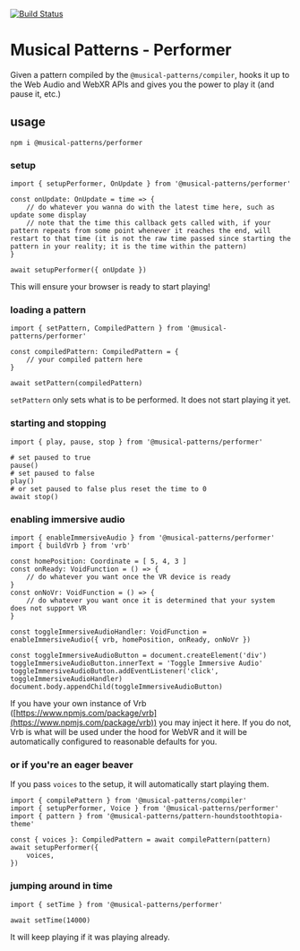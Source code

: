 [![Build Status](https://travis-ci.com/MusicalPatterns/performer.svg?branch=master)](https://travis-ci.com/MusicalPatterns/performer)

# Musical Patterns - Performer

Given a pattern compiled by the `@musical-patterns/compiler`, hooks it up to the Web Audio and WebXR APIs and gives you the power to play it (and pause it, etc.)

## usage

`npm i @musical-patterns/performer`

### setup

```
import { setupPerformer, OnUpdate } from '@musical-patterns/performer'

const onUpdate: OnUpdate = time => {
	// do whatever you wanna do with the latest time here, such as update some display
	// note that the time this callback gets called with, if your pattern repeats from some point whenever it reaches the end, will restart to that time (it is not the raw time passed since starting the pattern in your reality; it is the time within the pattern)
}

await setupPerformer({ onUpdate })
```

This will ensure your browser is ready to start playing!

### loading a pattern

```
import { setPattern, CompiledPattern } from '@musical-patterns/performer'

const compiledPattern: CompiledPattern = {
	// your compiled pattern here
}

await setPattern(compiledPattern)
```

`setPattern` only sets what is to be performed. It does not start playing it yet.

### starting and stopping

```
import { play, pause, stop } from '@musical-patterns/performer'

# set paused to true
pause()
# set paused to false
play()
# or set paused to false plus reset the time to 0
await stop()

```

### enabling immersive audio

```
import { enableImmersiveAudio } from '@musical-patterns/performer'
import { buildVrb } from 'vrb'

const homePosition: Coordinate = [ 5, 4, 3 ]
const onReady: VoidFunction = () => {
	// do whatever you want once the VR device is ready
}
const onNoVr: VoidFunction = () => {
	// do whatever you want once it is determined that your system does not support VR
}

const toggleImmersiveAudioHandler: VoidFunction = enableImmersiveAudio({ vrb, homePosition, onReady, onNoVr })

const toggleImmersiveAudioButton = document.createElement('div')
toggleImmersiveAudioButton.innerText = 'Toggle Immersive Audio'
toggleImmersiveAudioButton.addEventListener('click', toggleImmersiveAudioHandler)
document.body.appendChild(toggleImmersiveAudioButton)
```

If you have your own instance of Vrb ([https://www.npmjs.com/package/vrb](https://www.npmjs.com/package/vrb)) you may inject it here.
If you do not, Vrb is what will be used under the hood for WebVR and it will be automatically configured to reasonable defaults for you.

### or if you're an eager beaver

If you pass `voices` to the setup, it will automatically start playing them.

```
import { compilePattern } from '@musical-patterns/compiler'
import { setupPerformer, Voice } from '@musical-patterns/performer'
import { pattern } from '@musical-patterns/pattern-houndstoothtopia-theme'

const { voices }: CompiledPattern = await compilePattern(pattern)
await setupPerformer({
	voices,
})

```

### jumping around in time

```
import { setTime } from '@musical-patterns/performer'

await setTime(14000)

```

It will keep playing if it was playing already.
